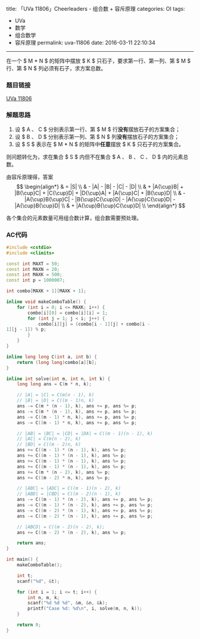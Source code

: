 title: 「UVa 11806」Cheerleaders - 组合数 + 容斥原理
categories: OI
tags: 
  - UVa
  - 数学
  - 组合数学
  - 容斥原理
permalink: uva-11806
date: 2016-03-11 22:10:34
---

在一个 $ M * N $ 的矩阵中摆放 $ K $ 只石子，要求第一行、第一列、第 $ 
M $ 行、第 $ N $ 列必须有石子，求方案总数。

<!-- more -->

### 题目链接
[UVa 
11806](https://uva.onlinejudge.org/index.php?option=com_onlinejudge&Itemid=8&page=show_problem&problem=2906)

### 解题思路
1. 设 $ A $、$ C $ 分别表示第一行、第 $ M $ 
行**没有**摆放石子的方案集合；
2. 设 $ B $、$ D $ 分别表示第一列、第 $ N $ 
列**没有**摆放石子的方案集合；
3. 设 $ S $ 表示在 $ M * N $ 的矩阵中**任意**摆放 $ K $ 
只石子的方案集合。

则问题转化为，求在集合 $ S $ 内但不在集合 $ A $、$ B $、$ C $、$ D $ 
内的元素总数。

由容斥原理得，答案
$$
\begin{align*}
& = |S| \\
& - |A| - |B| - |C| - |D| \\
& + |A{\cup}B| + |B{\cup}C| + |C{\cup}D| + |D{\cup}A| + |A{\cup}C| + 
|B{\cup}D| \\
& - |A{\cup}B{\cup}C| - |B{\cup}C{\cup}D| - |A{\cup}C{\cup}D| - 
|A{\cup}B{\cup}D| \\
& + |A{\cup}B{\cup}C{\cup}D| \\
\end{align*}
$$

各个集合的元素数量可用组合数计算，组合数需要预处理。

### AC代码
```cpp
#include <cstdio>
#include <climits>

const int MAXT = 50;
const int MAXN = 20;
const int MAXK = 500;
const int p = 1000007;

int combo[MAXK + 1][MAXK + 1];

inline void makeComboTable() {
	for (int i = 0; i <= MAXK; i++) {
		combo[i][0] = combo[i][i] = 1;
		for (int j = 1; j < i; j++) {
			combo[i][j] = (combo[i - 1][j] + combo[i - 
1][j - 1]) % p;
		}
	}
}

inline long long C(int a, int b) {
	return (long long)combo[a][b];
}

inline int solve(int m, int n, int k) {
	long long ans = C(m * n, k);

	// |A| = |C| = C(m(n - 1), k)
	// |B| = |D| = C((m - 1)n, k)
	ans -= C(m * (n - 1), k), ans += p, ans %= p;
	ans -= C(m * (n - 1), k), ans += p, ans %= p;
	ans -= C((m - 1) * n, k), ans += p, ans %= p;
	ans -= C((m - 1) * n, k), ans += p, ans %= p;

	// |AB| = |BC| = |CD| = |DA| = C((m - 1)(n - 1), k)
	// |AC| = C(m(n - 2), k)
	// |BD| = C((m - 2)n, k)
	ans += C((m - 1) * (n - 1), k), ans %= p;
	ans += C((m - 1) * (n - 1), k), ans %= p;
	ans += C((m - 1) * (n - 1), k), ans %= p;
	ans += C((m - 1) * (n - 1), k), ans %= p;
	ans += C(m * (n - 2), k), ans %= p;
	ans += C((m - 2) * n, k), ans %= p;

	// |ABC| = |ADC| = C((m - 1)(n - 2), k)
	// |ABD| = |CBD| = C((m - 2)(n - 1), k)
	ans -= C((m - 1) * (n - 2), k), ans += p, ans %= p;
	ans -= C((m - 1) * (n - 2), k), ans += p, ans %= p;
	ans -= C((m - 2) * (n - 1), k), ans += p, ans %= p;
	ans -= C((m - 2) * (n - 1), k), ans += p, ans %= p;

	// |ABCD| = C((m - 2)(n - 2), k);
	ans += C((m - 2) * (n - 2), k), ans %= p;

	return ans;
}

int main() {
	makeComboTable();

	int t;
	scanf("%d", &t);

	for (int i = 1; i <= t; i++) {
		int n, m, k;
		scanf("%d %d %d", &m, &n, &k);
		printf("Case %d: %d\n", i, solve(m, n, k));
	}

	return 0;
}
```
